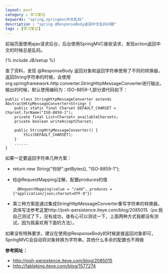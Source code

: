 ```yaml
---
layout: post
category : 学习笔记
keywords: "spring,springmvc中文乱码"
description : "spring @ResponseBody返回中文乱码问题"
tags : [学习笔记]
---
```


前端页面使用ajax请求后台，后台使用SpringMVC接收请求，发现action返回中文的时候总是乱码。


<!--break-->

{% include JB/setup %}

查了资料，发现
@ResponseBody 返回对象和返回字符串使用了不同的转换器，返回String字符串的时候，会使用org.springframework.http.converter.StringHttpMessageConverter进行输出，输出的时候，默认使用编码为：ISO-8859-1,部分源代码如下：


    public class StringHttpMessageConverter extends AbstractHttpMessageConverter<String> {
        public static final Charset DEFAULT_CHARSET = Charset.forName("ISO-8859-1");
        private final List<Charset> availableCharsets;
        private boolean writeAcceptCharset;

        public StringHttpMessageConverter() {
            this(DEFAULT_CHARSET);
        }
        ......
    }

如果一定要返回字符串几种方案：
- return new String("你好".getBytes(), "ISO-8859-1");
- 给@RequestMapping注解，配置produces的值

        @RequestMapping(value = "/add", produces = {"application/json;charset=UTF-8"})
- 第三种方案是通过集成StringHttpMessageConverter重写字符串的转换器，具体写法参考这里http://josh-persistence.iteye.com/blog/2085015（ps:我自己测试了下，没有成功，谁有心可以测试一下，上面两种方式我都没有测试，因为我喜欢用下面的方法）。

如果没有特殊要求，建议在使用@ResponseBody的时候直接返回对象即可，SpringMVC会自动将对象转换为字符串。其他什么多余的配置也不用做


**参考网址：**

- http://josh-persistence.iteye.com/blog/2085015
- http://fableking.iteye.com/blog/1577274
